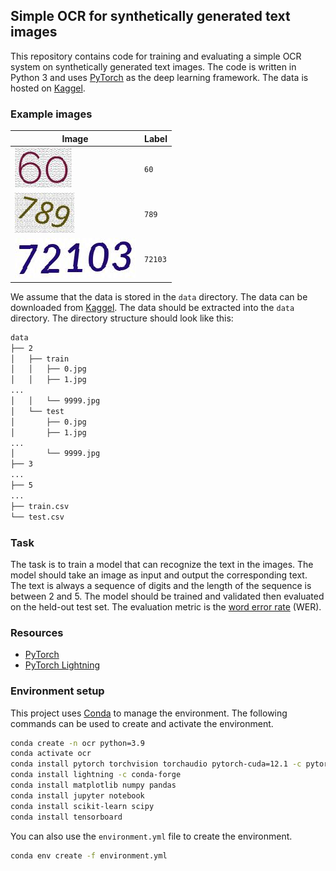 ## Simple OCR for synthetically generated text images

This repository contains code for training and evaluating a simple OCR system on synthetically generated text images. The code is written in Python 3 and uses [PyTorch](https://pytorch.org/) as the deep learning framework. The data is hosted on [Kaggel](https://www.kaggle.com/competitions/physdl2023comp2/overview).

### Example images

| Image | Label |
| --- | --- |
| ![Image](./figures/60.jpg) | `60` |
| ![Image](./figures/328.jpg) | `789` |
| ![Image](./figures/72103.jpg) | `72103` |

We assume that the data is stored in the `data` directory. The data can be downloaded from [Kaggel](https://www.kaggle.com/competitions/physdl2023comp2/overview). The data should be extracted into the `data` directory. The directory structure should look like this:

```bash
data
├── 2
│   ├── train
│   │   ├── 0.jpg
│   │   ├── 1.jpg
...
│   │   └── 9999.jpg
│   └── test
│       ├── 0.jpg
│       ├── 1.jpg
...
│       └── 9999.jpg
├── 3
...
├── 5
...
├── train.csv
└── test.csv
```

### Task

The task is to train a model that can recognize the text in the images. The model should take an image as input and output the corresponding text. The text is always a sequence of digits and the length of the sequence is between 2 and 5. The model should be trained and validated then evaluated on the held-out test set. The evaluation metric is the [word error rate](https://en.wikipedia.org/wiki/Word_error_rate) (WER).

### Resources

- [PyTorch](https://pytorch.org/)
- [PyTorch Lightning](https://www.pytorchlightning.ai/)

### Environment setup

This project uses [Conda](https://docs.conda.io/en/latest/) to manage the environment. The following commands can be used to create and activate the environment.

```bash
conda create -n ocr python=3.9
conda activate ocr
conda install pytorch torchvision torchaudio pytorch-cuda=12.1 -c pytorch -c nvidia
conda install lightning -c conda-forge
conda install matplotlib numpy pandas
conda install jupyter notebook
conda install scikit-learn scipy
conda install tensorboard
```

You can also use the `environment.yml` file to create the environment.

```bash
conda env create -f environment.yml
```
